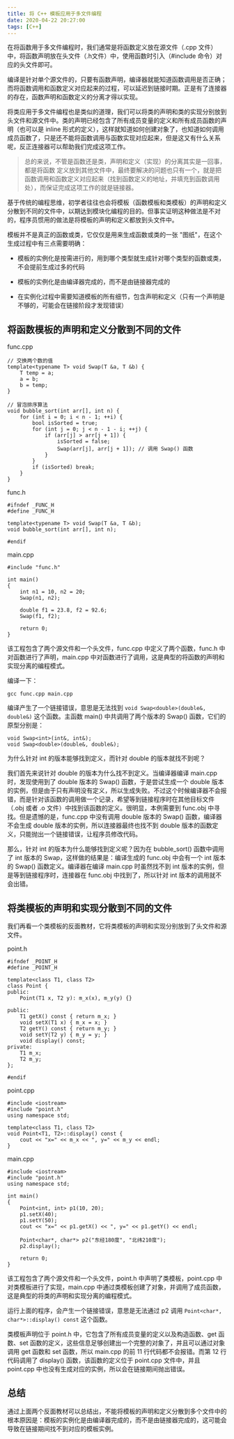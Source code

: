 ```yaml
---
title: 将 C++ 模板应用于多文件编程
date: 2020-04-22 20:27:00
tags: [C++]
---
```


在将函数用于多文件编程时，我们通常是将函数定义放在源文件（.cpp 文件）中，将函数声明放在头文件（.h文件）中，使用函数时引入（#include 命令）对应的头文件即可。

编译是针对单个源文件的，只要有函数声明，编译器就能知道函数调用是否正确；而将函数调用和函数定义对应起来的过程，可以延迟到链接时期。正是有了连接器的存在，函数声明和函数定义的分离才得以实现。

将类应用于多文件编程也是类似的道理，我们可以将类的声明和类的实现分别放到头文件和源文件中。类的声明已经包含了所有成员变量的定义和所有成员函数的声明（也可以是 inline 形式的定义），这样就知道如何创建对象了，也知道如何调用成员函数了，只是还不能将函数调用与函数实现对应起来，但是这又有什么关系呢，反正连接器可以帮助我们完成这项工作。

> 总的来说，不管是函数还是类，声明和定义（实现）的分离其实是一回事，都是将函数 定义放到其他文件中，最终要解决的问题也只有一个，就是把函数调用和函数定义对应起来（找到函数定义的地址，并填充到函数调用处），而保证完成这项工作的就是链接器。

基于传统的编程思维，初学者往往也会将模板（函数模板和类模板）的声明和定义分散到不同的文件中，以期达到模块化编程的目的。但事实证明这种做法是不对的，程序员惯用的做法是将模板的声明和定义都放到头文件中。

模板并不是真正的函数或类，它仅仅是用来生成函数或类的一张 "图纸"，在这个生成过程中有三点需要明确：

* 模板的实例化是按需进行的，用到哪个类型就生成针对哪个类型的函数或类，不会提前生成过多的代码

* 模板的实例化是由编译器完成的，而不是由链接器完成的

* 在实例化过程中需要知道模板的所有细节，包含声明和定义（只有一个声明是不够的，可能会在链接阶段才发现错误）


## 将函数模板的声明和定义分散到不同的文件

func.cpp

```
// 交换两个数的值
template<typename T> void Swap(T &a, T &b) {
    T temp = a;
    a = b;
    b = temp;
}

// 冒泡排序算法
void bubble_sort(int arr[], int n) {
    for (int i = 0; i < n - 1; ++i) {
        bool isSorted = true;
        for (int j = 0; j < n - 1 - i; ++j) {
            if (arr[j] > arr[j + 1]) {
                isSorted = false;
                Swap(arr[j], arr[j + 1]); // 调用 Swap() 函数
            }
        }
        if (isSorted) break;
    }
}
```

func.h

```
#ifndef _FUNC_H
#define _FUNC_H

template<typename T> void Swap(T &a, T &b);
void bubble_sort(int arr[], int n);

#endif
```

main.cpp

```
#include "func.h"

int main()
{
    int n1 = 10, n2 = 20;
    Swap(n1, n2);

    double f1 = 23.8, f2 = 92.6;
    Swap(f1, f2);

    return 0;
}
```

该工程包含了两个源文件和一个头文件，func.cpp 中定义了两个函数，func.h 中对函数进行了声明，main.cpp 中对函数进行了调用，这是典型的将函数的声明和实现分离的编程模式。

编译一下：

```
gcc func.cpp main.cpp
```

编译产生了一个链接错误，意思是无法找到 `void Swap<double>(double&, double&)` 这个函数。主函数 main() 中共调用了两个版本的 Swap() 函数，它们的原型分别是：

```
void Swap<int>(int&, int&);
void Swap<double>(double&, double&);
```

为什么针对 int 的版本能够找到定义，而针对 double 的版本就找不到呢？

我们首先来说针对 double 的版本为什么找不到定义。当编译器编译 main.cpp 时，发现使用到了 double 版本的 Swap() 函数，于是尝试生成一个 double 版本的实例，但是由于只有声明没有定义，所以生成失败。不过这个时候编译器不会报错，而是针对该函数的调用做一个记录，希望等到链接程序时在其他目标文件（.obj 或者 .o 文件）中找到该函数的定义。很明显，本例需要到 func.obj 中寻找。但是遗憾的是，func.cpp 中没有调用 double 版本的 Swap() 函数，编译器不会生成 double 版本的实例，所以连接器最终也找不到 double 版本的函数定义，只能抛出一个链接错误，让程序员修改代码。

那么，针对 int 的版本为什么能够找到定义呢？因为在 bubble_sort() 函数中调用了 int 版本的 Swap，这样做的结果是：编译生成的 func.obj 中会有一个 int 版本的 Swap() 函数定义。编译器在编译 main.cpp 时虽然找不到 int 版本的实例，但是等到链接程序时，连接器在 func.obj 中找到了，所以针对 int 版本的调用就不会出错。


## 将类模板的声明和实现分散到不同的文件

我们再看一个类模板的反面教材，它将类模板的声明和实现分别放到了头文件和源文件。

point.h

```
#ifndef _POINT_H
#define _POINT_H

template<class T1, class T2>
class Point {
public:
    Point(T1 x, T2 y): m_x(x), m_y(y) {}

public:
    T1 getX() const { return m_x; }
    void setX(T1 x) { m_x = x; }
    T2 getY() const { return m_y; }
    void setY(T2 y) { m_y = y; }
    void display() const;
private:
    T1 m_x;
    T2 m_y;
};

#endif
```

point.cpp

```
#include <iostream>
#include "point.h"
using namespace std;

template<class T1, class T2>
void Point<T1, T2>::display() const {
    cout << "x=" << m_x << ", y=" << m_y << endl;
}
```

main.cpp

```
#include <iostream>
#include "point.h"
using namespace std;

int main()
{
    Point<int, int> p1(10, 20);
    p1.setX(40);
    p1.setY(50);
    cout << "x=" << p1.getX() << ", y=" << p1.getY() << endl;

    Point<char*, char*> p2("东经180度", "北纬210度");
    p2.display();

    return 0;
}
```

该工程包含了两个源文件和一个头文件，point.h 中声明了类模板，point.cpp 中对类模板进行了实现，main.cpp 中通过类模板创建了对象，并调用了成员函数，这是典型的将类的声明和实现分离的编程模式。

运行上面的程序，会产生一个链接错误，意思是无法通过 p2 调用 `Point<char*, char*>::display() const` 这个函数。

类模板声明位于 point.h 中，它包含了所有成员变量的定义以及构造函数、get 函数、set 函数的定义，这些信息足够创建出一个完整的对象了，并且可以通过对象调用 get 函数和 set 函数，所以 main.cpp 的前 11 行代码都不会报错。而第 12 行代码调用了 display() 函数，该函数的定义位于 point.cpp 文件中，并且 point.cpp 中也没有生成对应的实例，所以会在链接期间抛出错误。


## 总结

通过上面两个反面教材可以总结出，不能将模板的声明和定义分散到多个文件中的根本原因是：模板的实例化是由编译器完成的，而不是由链接器完成的，这可能会导致在链接期间找不到对应的模板实例。

